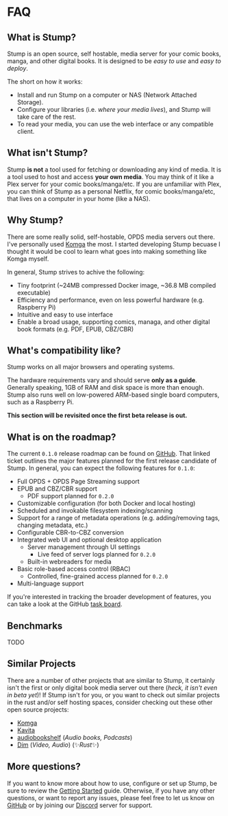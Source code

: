 # FAQ

## What is Stump?

Stump is an open source, self hostable, media server for your comic books, manga, and other digital books. It is designed to be _easy to use_ and _easy to deploy_.

The short on how it works:

- Install and run Stump on a computer or NAS (Network Attached Storage).
- Configure your libraries (i.e. _where your media lives_), and Stump will take care of the rest.
- To read your media, you can use the web interface or any compatible client.

## What isn't Stump?

Stump **is not** a tool used for fetching or downloading any kind of media. It is a tool used to host and access **your own media**. You may think of it like a Plex server for your comic books/manga/etc. If you are unfamiliar with Plex, you can think of Stump as a personal Netflix, for comic books/manga/etc, that lives on a computer in your home (like a NAS).

## Why Stump?

There are some really solid, self-hostable, OPDS media servers out there. I've personally used [Komga](https://komga.org) the most. I started developing Stump becuase I thought it would be cool to learn what goes into making something like Komga myself.

In general, Stump strives to achive the following:

- Tiny footprint (~24MB compressed Docker image, ~36.8 MB compiled executable)
- Efficiency and performance, even on less powerful hardware (e.g. Raspberry Pi)
- Intuitive and easy to use interface
- Enable a broad usage, supporting comics, managa, and other digital book formats (e.g. PDF, EPUB, CBZ/CBR)

## What's compatibility like?

Stump works on all major browsers and operating systems.

The hardware requirements vary and should serve **only as a guide**. Generally speaking, 1GB of RAM and disk space is more than enough. Stump also runs well on low-powered ARM-based single board computers, such as a Raspberry Pi.

**This section will be revisited once the first beta release is out.**

## What is on the roadmap?

The current `0.1.0` release roadmap can be found on [GitHub](https://github.com/aaronleopold/stump/issues/107). That linked ticket outlines the major features planned for the first release candidate of Stump. In general, you can expect the following features for `0.1.0`:

- Full OPDS + OPDS Page Streaming support
- EPUB and CBZ/CBR support
  - PDF support planned for `0.2.0`
- Customizable configuration (for both Docker and local hosting)
- Scheduled and invokable filesystem indexing/scanning
- Support for a range of metadata operations (e.g. adding/removing tags, changing metadata, etc.)
- Configurable CBR-to-CBZ conversion
- Integrated web UI and optional desktop application
  - Server management through UI settings
    - Live feed of server logs planned for `0.2.0`
  - Built-in webreaders for media
- Basic role-based access control (RBAC)
  - Controlled, fine-grained access planned for `0.2.0`
- Multi-language support

If you're interested in tracking the broader development of features, you can take a look at the GitHub [task board](https://github.com/users/aaronleopold/projects/2).

## Benchmarks

TODO

## Similar Projects

There are a number of other projects that are similar to Stump, it certainly isn't the first or only digital book media server out there (_heck, it isn't even in beta yet_)! If Stump isn't for you, or you want to check out similar projects in the rust and/or self hosting spaces, consider checking out these other open source projects:

- [Komga](https://github.com/gotson/komga)
- [Kavita](https://github.com/Kareadita/Kavita)
- [audiobookshelf](https://github.com/advplyr/audiobookshelf) (_Audio books, Podcasts_)
- [Dim](https://github.com/Dusk-Labs/dim) (_Video, Audio_) (✨*Rust*✨)

## More questions?

If you want to know more about how to use, configure or set up Stump, be sure to review the [Getting Started](/installation) guide. Otherwise, if you have any other questions, or want to report any issues, please feel free to let us know on [GitHub](https://github.com/aaronleopold/stump/issues/new/choose) or by joining our [Discord](https://discord.gg/63Ybb7J3as) server for support.
